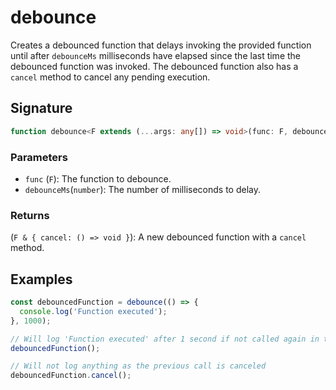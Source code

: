 # debounce

Creates a debounced function that delays invoking the provided function until after `debounceMs` milliseconds
have elapsed since the last time the debounced function was invoked. The debounced function also has a `cancel`
method to cancel any pending execution.

## Signature

```typescript
function debounce<F extends (...args: any[]) => void>(func: F, debounceMs: number): F & { cancel: () => void };
```

### Parameters

- `func` (`F`): The function to debounce.
- `debounceMs`(`number`): The number of milliseconds to delay.

### Returns

(`F & { cancel: () => void }`): A new debounced function with a `cancel` method.

## Examples

```typescript
const debouncedFunction = debounce(() => {
  console.log('Function executed');
}, 1000);

// Will log 'Function executed' after 1 second if not called again in that time
debouncedFunction();

// Will not log anything as the previous call is canceled
debouncedFunction.cancel();
```
